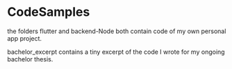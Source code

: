 # CodeSamples


 the folders flutter and backend-Node both contain code of my own personal app project.  
 
 bachelor_excerpt contains a tiny excerpt of the code I wrote for my ongoing bachelor thesis.
